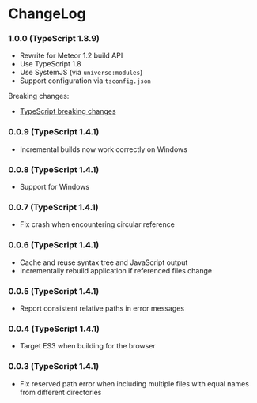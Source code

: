 # ChangeLog

### 1.0.0 (TypeScript 1.8.9)

* Rewrite for Meteor 1.2 build API
* Use TypeScript 1.8
* Use SystemJS (via `universe:modules`)
* Support configuration via `tsconfig.json`

Breaking changes:

* [TypeScript breaking changes](https://github.com/Microsoft/TypeScript/wiki/Breaking-Changes#typescript-18)

### 0.0.9 (TypeScript 1.4.1)

* Incremental builds now work correctly on Windows

### 0.0.8 (TypeScript 1.4.1)

* Support for Windows

### 0.0.7 (TypeScript 1.4.1)

* Fix crash when encountering circular reference

### 0.0.6 (TypeScript 1.4.1)

* Cache and reuse syntax tree and JavaScript output
* Incrementally rebuild application if referenced files change

### 0.0.5 (TypeScript 1.4.1)

* Report consistent relative paths in error messages

### 0.0.4 (TypeScript 1.4.1)

* Target ES3 when building for the browser

### 0.0.3 (TypeScript 1.4.1)

* Fix reserved path error when including multiple files with equal names from different directories
